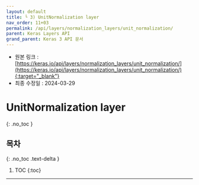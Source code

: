 ```yaml
---
layout: default
title: └ 3) UnitNormalization layer
nav_order: 11+03
permalink: /api/layers/normalization_layers/unit_normalization/
parent: Keras Layers API
grand_parent: Keras 3 API 문서
---
```


* 원본 링크 : [https://keras.io/api/layers/normalization_layers/unit_normalization/](https://keras.io/api/layers/normalization_layers/unit_normalization/){:target="_blank"}
* 최종 수정일 : 2024-03-29

# UnitNormalization layer
{: .no_toc }

## 목차
{: .no_toc .text-delta }

1. TOC
{:toc}

---
